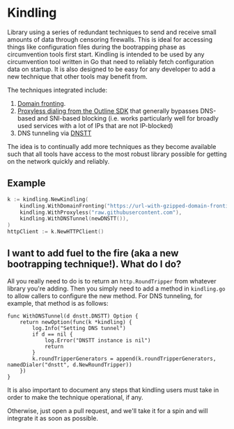 # Kindling
Library using a series of redundant techniques to send and receive small amounts of data through censoring firewalls. This is ideal for accessing things like configuration files during the bootrapping phase as circumvention tools first start. Kindling is intended to be used by any circumvention tool written in Go that need to reliably fetch configuration data on startup. It is also designed to be easy for any developer to add a new technique that other tools may benefit from.

The techniques integrated include:

1) [Domain fronting](https://en.wikipedia.org/wiki/Domain_fronting).
2) [Proxyless dialing from the Outline SDK](https://github.com/Jigsaw-Code/outline-sdk/tree/main/x/smart) that generally bypasses DNS-based and SNI-based blocking (i.e. works particularly well for broadly used services with a lot of IPs that are not IP-blocked)
3) DNS tunneling via [DNSTT](https://www.bamsoftware.com/software/dnstt/)

The idea is to continually add more techniques as they become available such that all tools have access to the most robust library possible for getting on the network quickly and reliably.

## Example

```go
k := kindling.NewKindling(
    kindling.WithDomainFronting("https://url-with-gzipped-domain-fronting-config"),
    kindling.WithProxyless("raw.githubusercontent.com"),
    kindling.WithDNSTunnel(newDNSTT()),
)
httpClient := k.NewHTTPClient()
```

## I want to add fuel to the fire (aka a new bootrapping technique!). What do I do?
All you really need to do is to return an `http.RoundTripper` from whatever library you're adding. Then you simply need to add a method in `kindling.go` to allow callers to configure the new method. For DNS tunneling, for example, that method is as follows:

```
func WithDNSTunnel(d dnstt.DNSTT) Option {
	return newOption(func(k *kindling) {
		log.Info("Setting DNS tunnel")
		if d == nil {
			log.Error("DNSTT instance is nil")
			return
		}
		k.roundTripperGenerators = append(k.roundTripperGenerators, namedDialer("dnstt", d.NewRoundTripper))
	})
}
```

It is also important to document any steps that kindling users must take in order to make the technique operational, if any. 

Otherwise, just open a pull request, and we'll take it for a spin and will integrate it as soon as possible.
